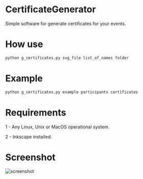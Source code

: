 CertificateGenerator
====================

Simple software for generate certificates for your events.


How use
========
```bash
python g_certificates.py svg_file list_of_names folder
```

Example
========
```bash
python g_certificates.py example participants certificates
```

Requirements
========
1 - Any Linux, Unix or MacOS operational system.

2 - Inkscape installed.

Screenshot
========

![screenshot](http://i.imgur.com/O9yDYGF.png)

